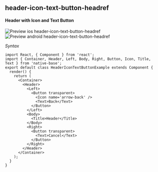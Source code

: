 ## header-icon-text-button-headref
#### Header with Icon and Text Button

![Preview ios header-icon-text-button-headref](https://github.com/GeekyAnts/NativeBase-KitchenSink/raw/v2.4.8/screenshots/ios/header-with-icon-text-button.png)
![Preview android header-icon-text-button-headref](https://github.com/GeekyAnts/NativeBase-KitchenSink/raw/v2.4.8/screenshots/android/header-with-icon-text-button.png)

*Syntax*

<pre class="line-numbers"><code class="language-jsx">import React, { Component } from 'react';
import { Container, Header, Left, Body, Right, Button, Icon, Title, Text } from 'native-base';
export default class HeaderIconTextButtonExample extends Component {
  render() {
    return (
      &lt;Container>
        &lt;Header>
          &lt;Left>
            &lt;Button transparent>
              &lt;Icon name='arrow-back' />
              &lt;Text>Back&lt;/Text>
            &lt;/Button>
          &lt;/Left>
          &lt;Body>
            &lt;Title>Header&lt;/Title>
          &lt;/Body>
          &lt;Right>
            &lt;Button transparent>
              &lt;Text>Cancel&lt;/Text>
            &lt;/Button>
          &lt;/Right>
        &lt;/Header>
      &lt;/Container>
    );
  }
}</code></pre><br />